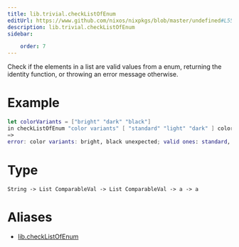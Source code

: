```yaml
---
title: lib.trivial.checkListOfEnum
editUrl: https://www.github.com/nixos/nixpkgs/blob/master/undefined#L552C21
description: lib.trivial.checkListOfEnum
sidebar:

    order: 7
---
```


Check if the elements in a list are valid values from a enum, returning the identity function, or throwing an error message otherwise.

# Example

```nix
let colorVariants = ["bright" "dark" "black"]
in checkListOfEnum "color variants" [ "standard" "light" "dark" ] colorVariants;
=>
error: color variants: bright, black unexpected; valid ones: standard, light, dark
```

# Type

```
String -> List ComparableVal -> List ComparableVal -> a -> a
```


# Aliases

- [lib.checkListOfEnum](/nix-doc-comments/reference/lib/lib-checklistofenum)


